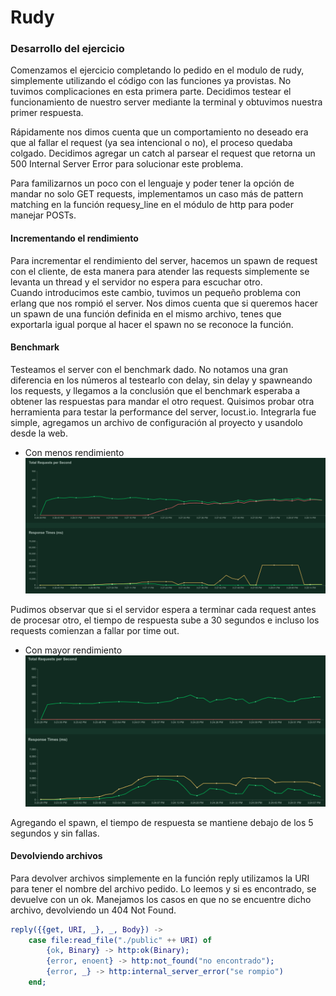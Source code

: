# Rudy

### Desarrollo del ejercicio
Comenzamos el ejercicio completando lo pedido en el modulo de rudy, simplemente utilizando el código con las funciones ya provistas. No tuvimos complicaciones en esta primera parte. Decidimos testear el funcionamiento de nuestro server mediante la terminal y obtuvimos nuestra primer respuesta.

Rápidamente nos dimos cuenta que un comportamiento no deseado era que al fallar el request (ya sea intencional o no), el proceso quedaba colgado. Decidimos agregar un catch al parsear el request que retorna un 500 Internal Server Error para solucionar este problema.

Para familizarnos un poco con el lenguaje y poder tener la opción de mandar no solo GET requests, implementamos un caso más de pattern matching en la función requesy_line en el módulo de http para poder manejar POSTs.

#### Incrementando el rendimiento
Para incrementar el rendimiento del server, hacemos un spawn de request con el cliente, de esta manera para atender las requests simplemente se levanta un thread y el servidor no espera para escuchar otro.  
Cuando introducimos este cambio, tuvimos un pequeño problema con erlang que nos rompió el server. Nos dimos cuenta que si queremos hacer un spawn de una función definida en el mismo archivo, tenes que exportarla igual porque al hacer el spawn no se reconoce la función.

#### Benchmark
Testeamos el server con el benchmark dado. No notamos una gran diferencia en los números al testearlo con delay, sin delay y spawneando los requests, y llegamos a la conclusión que el benchmark esperaba a obtener las respuestas para mandar el otro request. 
Quisimos probar otra herramienta para testar la performance del server, locust.io. Integrarla fue simple, agregamos un archivo de configuración al proyecto y usandolo desde la web.

- Con menos rendimiento
![response time graphic in locust](./singleThread.png "Rendimiento sin spawn")

Pudimos observar que si el servidor espera a terminar cada request antes de procesar otro, el tiempo de respuesta sube a 30 segundos e incluso los requests comienzan a fallar por time out.

- Con mayor rendimiento
![response time graphic in locust](./mulithread.png "Rendimiento con spawn")

Agregando el spawn, el tiempo de respuesta se mantiene debajo de los 5 segundos y sin fallas. 


#### Devolviendo archivos
Para devolver archivos simplemente en la función reply utilizamos la URI para tener el nombre del archivo pedido. Lo leemos y si es encontrado, se devuelve con un ok. Manejamos los casos en que no se encuentre dicho archivo, devolviendo un 404 Not Found.

```erlang
reply({{get, URI, _}, _, Body}) ->
    case file:read_file("./public" ++ URI) of
        {ok, Binary} -> http:ok(Binary);
        {error, enoent} -> http:not_found("no encontrado");
        {error, _} -> http:internal_server_error("se rompio")
    end;
```

